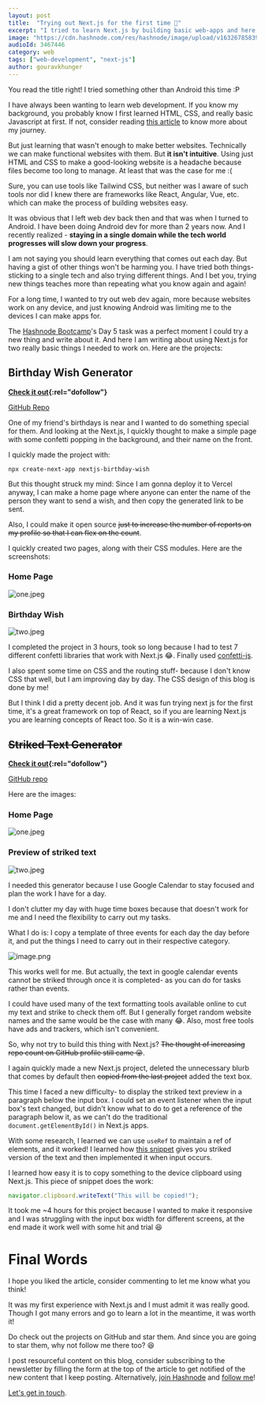 ```yaml
---
layout: post
title:  "Trying out Next.js for the first time 🤯"
excerpt: "I tried to learn Next.js by building basic web-apps and here's my reaction."
image: "https://cdn.hashnode.com/res/hashnode/image/upload/v1632678583912/7LS_JbQIY.png"
audioId: 3467446
category: web
tags: ["web-development", "next-js"]
author: gouravkhunger
---
```


You read the title right! I tried something other than Android this time :P

I have always been wanting to learn web development. If you know my background, you probably know I first learned HTML, CSS, and really basic Javascript at first. If not, consider reading [this article](/3-years-of-blogging) to know more about my journey.

But just learning that wasn't enough to make better websites. Technically we can make functional websites with them. But **it isn't intuitive**. Using just HTML and CSS to make a good-looking website is a headache because files become too long to manage. At least that was the case for me :(

Sure, you can use tools like Tailwind CSS, but neither was I aware of such tools nor did I knew there are frameworks like React, Angular, Vue, etc. which can make the process of building websites easy.

It was obvious that I left web dev back then and that was when I turned to Android. I have been doing Android dev for more than 2 years now. And I recently realized - **staying in a single domain while the tech world progresses will slow down your progress**.

I am not saying you should learn everything that comes out each day. But having a gist of other things won't be harming you. I have tried both things- sticking to a single tech and also trying different things. And I bet you, trying new things teaches more than repeating what you know again and again!

For a long time, I wanted to try out web dev again, more because websites work on any device, and just knowing Android was limiting me to the devices I can make apps for.

The [Hashnode Bootcamp](https://hashnode.com/bootcamp)'s Day 5 task was a perfect moment I could try a new thing and write about it. And here I am writing about using Next.js for two really basic things I needed to work on. Here are the projects:

## Birthday Wish Generator

**[Check it out](https://hbdwish.ml){:rel="dofollow"}**

[GitHub Repo](https://github.com/gouravkhunger/nextjs-birthday-wish)

One of my friend's birthdays is near and I wanted to do something special for them. And looking at the Next.js, I quickly thought to make a simple page with some confetti popping in the background, and their name on the front.

I quickly made the project with:

```shell
npx create-next-app nextjs-birthday-wish
``` 

But this thought struck my mind: Since I am gonna deploy it to Vercel anyway, I can make a home page where anyone can enter the name of the person they want to send a wish, and then copy the generated link to be sent.

Also, I could make it open source <s>just to increase the number of reports on my profile so that I can flex on the count</s>.

I quickly created two pages, along with their CSS modules. Here are the screenshots:

### Home Page

![one.jpeg](https://cdn.hashnode.com/res/hashnode/image/upload/v1632674975999/NHbFfU1vZ.jpeg)

### Birthday Wish

![two.jpeg](https://cdn.hashnode.com/res/hashnode/image/upload/v1632675120489/1uZ_YLvsn.jpeg)

I completed the project in 3 hours, took so long because I had to test 7 different confetti libraries that work with Next.js 😂. Finally used [confetti-js](https://www.npmjs.com/package/confetti-js).

I also spent some time on CSS and the routing stuff- because I don't know CSS that well, but I am improving day by day. The CSS design of this blog is done by me!

But I think I did a pretty decent job. And it was fun trying next js for the first time, it's a great framework on top of React, so if you are learning Next.js you are learning concepts of React too. So it is a win-win case.

## <s>Striked Text Generator</s>

**[Check it out](https://strikeit.ml/){:rel="dofollow"}**

[GitHub repo](https://github.com/gouravkhunger/nextjs-strikeit)

Here are the images:

### Home Page

![one.jpeg](https://cdn.hashnode.com/res/hashnode/image/upload/v1632674734678/ik7IJW6Yt.jpeg)

### Preview of striked text

![two.jpeg](https://cdn.hashnode.com/res/hashnode/image/upload/v1632674743501/Wvr_3Y_om.jpeg)

I needed this generator because I use Google Calendar to stay focused and plan the work I have for a day. 

I don't clutter my day with huge time boxes because that doesn't work for me and I need the flexibility to carry out my tasks.

What I do is: I copy a template of three events for each day the day before it, and put the things I need to carry out in their respective category.

![image.png](https://cdn.hashnode.com/res/hashnode/image/upload/v1632672045301/bk9x2KLPn.png)

This works well for me. But actually, the text in google calendar events cannot be striked through once it is completed- as you can do for tasks rather than events.

I could have used many of the text formatting tools available online to cut my text and strike to check them off. But I generally forget random website names and the same would be the case with many 😂. Also, most free tools have ads and trackers, which isn't convenient.

So, why not try to build this thing with Next.js? <s>The thought of increasing repo count on GitHub profile still came 😜</s>.

I again quickly made a new Next.js  project, deleted the unnecessary blurb that comes by default then <s>copied from the last project</s> added the text box.

This time I faced a new difficulty- to display the striked text preview in a paragraph below the input box. I could set an event listener when the input box's text changed, but didn't know what to do to get a reference of the paragraph below it, as we can't do the traditional `document.getElementById()` in Next.js apps.

With some research, I learned we can use `useRef` to maintain a ref of elements, and it worked! I learned how [this snippet](https://stackoverflow.com/a/53836006/9819031) gives you striked version of the text and then implemented it when input occurs.

I learned how easy it is to copy something to the device clipboard using Next.js. This piece of snippet does the work:

```javascript
navigator.clipboard.writeText("This will be copied!");
```

It took me ~4 hours for this project because I wanted to make it responsive and I was struggling with the input box width for different screens, at the end made it work well with some hit and trial 😆

# Final Words

I hope you liked the article, consider commenting to let me know what you think!

It was my first experience with Next.js and I must admit it was really good. Though I got many errors and go to learn a lot in the meantime, it was worth it!

Do check out the projects on GitHub and star them. And since you are going to star them, why not follow me there too? 😆

I post resourceful content on this blog, consider subscribing to the newsletter by filling the form at the top of the article to get notified of the new content that I keep posting. Alternatively, [join Hashnode](https://hashnode.com/@gouravkhunger/joinme) and [follow me](https://hashnode.com/@gouravkhunger)!

[Let's get in touch](https://genicsblog.com/contact).
